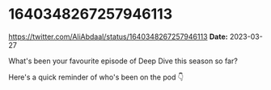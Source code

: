 # 1640348267257946113
https://twitter.com/AliAbdaal/status/1640348267257946113
**Date:** 2023-03-27

What's been your favourite episode of Deep Dive this season so far?

Here's a quick reminder of who's been on the pod 👇
